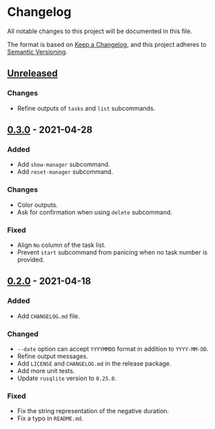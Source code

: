 # Changelog

All notable changes to this project will be documented in this file.

The format is based on [Keep a Changelog](https://keepachangelog.com/en/1.0.0/),
and this project adheres to [Semantic Versioning](https://semver.org/spec/v2.0.0.html).

## [Unreleased]

### Changes

- Refine outputs of `tasks` and `list` subcommands.

## [0.3.0] - 2021-04-28

### Added

- Add `show-manager` subcommand.
- Add `reset-manager` subcommand.

### Changes

- Color outputs.
- Ask for confirmation when using `delete` subcommand.

### Fixed

- Align `No` column of the task list.
- Prevent `start` subcommand from panicing when no task number is provided.

## [0.2.0] - 2021-04-18

### Added

- Add `CHANGELOG.md` file.

### Changed

- `--date` option can accept `YYYYMMDD` format in addition to `YYYY-MM-DD`.
- Refine output messages.
- Add `LICENSE` and `CHANGELOG.md` in the release package.
- Add more unit tests.
- Update `rusqlite` version to `0.25.0`.

### Fixed

- Fix the string representation of the negative duration.
- Fix a typo in `README.md`.

[Unreleased]: https://github.com/tomyukn/tasklog/compare/v0.3.0...HEAD
[0.3.0]: https://github.com/tomyukn/tasklog/compare/v0.2.0...v0.3.0
[0.2.0]: https://github.com/tomyukn/tasklog/compare/v0.1.0...v0.2.0
